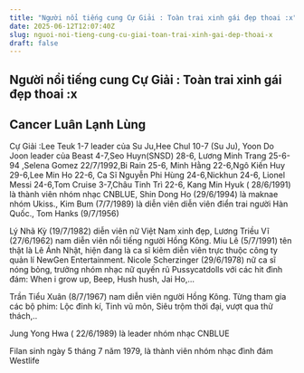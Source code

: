 ```yaml
---
title: "Người nổi tiếng cung Cự Giải : Toàn trai xinh gái đẹp thoai :x"
date: 2025-06-12T12:07:40Z
slug: nguoi-noi-tieng-cung-cu-giai-toan-trai-xinh-gai-dep-thoai-x
draft: false
---
```


## Người nổi tiếng cung Cự Giải : Toàn trai xinh gái đẹp thoai :x

## Cancer Luân Lạnh Lùng

Cự Giải :Lee Teuk 1-7 leader của Su Ju,Hee Chul 10-7 (Su Ju), Yoon Do Joon leader của Beast 4-7,Seo Huyn(SNSD) 28-6, Lương Minh Trang 25-6-94 ,Selena Gomez 22/7/1992,Bi Rain 25-6, Minh Hằng 22-6,Ngô Kiến Huy 29-6,Lee Min Ho 22-6, Ca Sĩ Nguyễn Phi Hùng 24-6,Nickhun 24-6, Lionel Messi 24-6,Tom Cruise 3-7,Châu Tinh Trì ​22-6, Kang Min Hyuk ( 28/6/1991) là thành viên nhóm nhạc CNBLUE, Shin Dong Ho (29/6/1994) là maknae nhóm Ukiss., Kim Bum (7/7/1989) là diễn viên diễn viên điển trai người Hàn Quốc., Tom Hanks (9/7/1956) 

Lý Nhã Kỳ (19/7/1982) diễn viên nữ Việt Nam xinh đẹp, Lương Triều Vĩ (27/6/1962) nam diễn viên nổi tiếng người Hồng Kông.
Miu Lê (5/7/1991) tên thật là Lê Ánh Nhật, hiện đang là ca sĩ kiêm diễn viên trực thuộc công ty quản lí NewGen Entertainment. 
Nicole Scherzinger (29/6/1978) nữ ca sĩ nóng bỏng, trưởng nhóm nhạc nữ quyến rũ Pussycatdolls với các hit đình đám: When i grow up, Beep, Hush hush, Jai Ho,...

Trần Tiểu Xuân (8/7/1967) nam diễn viên người Hồng Kông.
Từng tham gia các bộ phim: Lộc đỉnh kí, Tinh vũ môn, Siêu trộm thời đại, vượt qua thử thách,..

Jung Yong Hwa ( 22/6/1989) là leader nhóm nhạc CNBLUE

Filan sinh ngày 5 tháng 7 năm 1979, là thành viên nhóm nhạc đình đám Westlife​